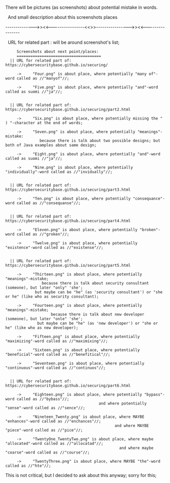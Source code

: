 There will be pictures (as screenshots) about potential mistake in words.

  And small description about this screenshots places 
  
  -------------->><<----------------<<>>---------------->><<----------------
  
  
  URL for related part : will be around screenshot's list;
  
         Screenshots about next point/places:          
         =====================================
      || URL for related part of: https://cybersecuritybase.github.io/securing/
      
         ->     "Four.png" is about place, where potentially "many of"-word called as //"manyof"//;
         
         ->     "Five.png" is about place, where potentially "and"-word called as suomi //"ja"//;
      
      
      || URL for related part of: https://cybersecuritybase.github.io/securing/part2.html
      
         ->     "Six.png" is about place, where potentially missing the " ) "-character at the end of words;
         
         ->     "Seven.png" is about place, where potentially "meanings"-mistake:
                   because there is talk about two possible designs; but both of Java examples about same design;
         
         ->     "Eight.png" is about place, where potentially "and"-word called as suomi //"ja"//;
         
         ->     "Nine.png" is about place, where potentially "individually"-word called as //"invidually"//;
      
      
      || URL for related part of: https://cybersecuritybase.github.io/securing/part3.html
         
         ->     "Ten.png" is about place, where potentially "consequance"-word called as //"consequanse"//;
      
      
      || URL for related part of: https://cybersecuritybase.github.io/securing/part4.html
      
         ->     "Eleven.png" is about place, where potentially "broken"-word called as //"groken"//;
         
         ->     "Twelve.png" is about place, where potentially "existence"-word called as //"existense"//;
      
      
      || URL for related part of: https://cybersecuritybase.github.io/securing/part5.html
      
         ->     "Thirteen.png" is about place, where potentially "meanings"-mistake;
                    because there is talk about security consultant (someone), but later "only" 'she';
                 but maybe can be "he" (as 'security consultant') or "she or he" (like who as security consultant);
         
         ->     "Fourteen.png" is about place, where potentially "meanings"-mistake;
                        because there is talk about new developer (someone), but later "onle" 'she';
                  but maybe can be "he" (as 'new developer') or "she or he" (like who as new developer);
                  
         ->     "Fifteen.png" is about place, where potentially "maximizing"-word called as //"maximixing"//;
         
         ->     "Sixteen.png" is about place, where potentially "beneficial"-word called as //"benefitical"//;
         
         ->     "Seventeen.png" is about place, where potentially "continuous"-word called as //"continuos"//;
         
      
      || URL for related part of: https://cybersecuritybase.github.io/securing/part6.html
      
         ->     "Eighteen.png" is about place, where potentially "bypass"-word called as //"bybass"//;
                                             and where potentially "sense"-word called as //"sence"//;
         
         ->     "Nineteen_Twenty.png" is about place, where MAYBE "enhances"-word called as //"enchances"//;
                                                    and where MAYBE "piece"-word called as //"pice"//;
         
         ->     "TwentyOne_TwentyTwo.png" is about place, where maybe "allocated"-word called as //"allocatad"//;
                                                      and where maybe "coarse"-word called as //"course"//;
         
         ->     "TwentyThree.png" is about place, where MAYBE "the"-word called as //"hte"//;
            
        
        
 This is not critical, but I decided to ask about this anyway; sorry for this;

